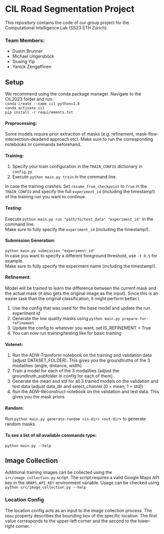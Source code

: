 # CIL Road Segmentation Project
This repository contains the code of our group project for the Computational Intelligence Lab (SS23 ETH Zürich).

### Team Members:
* Dustin Brunner
* Michael Ungersböck
* Siusing Yip
* Yanick Zengaffinen

## Setup
We recommend using the conda package manager. Navigate to the CIL2023 folder and run:\
`conda create --name cil python=3.8`\
`conda activate cil`\
`pip install -r requirements.txt`

#### Preprocessing:
Some models require prior extraction of masks (e.g. refinement, mask-flow-intersection-deadend approach etc). Make sure to run the corresponding notebooks or commands beforehand. 

#### Training:
1. Specify your train configuration in the `TRAIN_CONFIG` dictionary in `config.py`
2. Execute `python main.py train` in the command line.

In case the training crashes: Set `resume_from_checkpoint` to `True` in the `TRAIN_CONFIG` and specify the full `experiment_id` (including the timestamp!) of the training run you want to continue.

#### Testing:
Execute `python main.py run "path/to/test_data" "experiment_id"` in the command line.\
Make sure to fully specify the `experiment_id` (including the timestamp!).

#### Submission Generation:
`python main.py submission "experiment_id"` \
In case you want to specify a different foreground threshold, use `-t 0.5` for example.\
Make sure to fully specify the experiment name (including the timestamp!).

#### Refinement:
Model will be trained to learn the difference between the current mask and the actual mask (it also gets the original image as the input). Since this is an easier task than the original classification, it might perform better.\
1. Use the config that was used for the base model and update the run experiment id
1. Generate the low quality masks using `python main.py prepare-for-refinement`
1. Update the config to whatever you want, set IS_REFINEMENT = True
1. You can now run training/testing like for basic training

#### Votenet:
1. Run the ADW-Transform notebook on the training and validation data (adjust DATASET_FOLDER). This gives you the groundtruths of the 3 modalities (angle, distance, width)
2. Train a model for each of the 3 modalities (adjust the groundtruth_subfolder in config for each of them)
3. Generate the mean and std for all 3 trained models on the validation and test data (adjust data_dir and select_channel [0 = mean, 1 = std])
4. Run the ADW-Reconstruct notebook on the validation and test data. This gives you the mask priors.

#### Random:
Run `python main.py generate-random <in-dir> <out-dir>` to generate random masks.


#### To see a list of all available commands type:
`python main.py --help`

## Image Collection
Additional training images can be collected using the `src/image_collection.py` script.
The script requires a valid Google Maps API key in the `GMAPS_API_KEY` environment variable.
Usage can be checked using `python src/image_collection.py --help`

### Location Config
The location config acts as an input to the image collection process.
The `bbox` property describes the bounding box of the specific location.
The first value corresponds to the upper-left corner and the second to the lower-right corner. 
